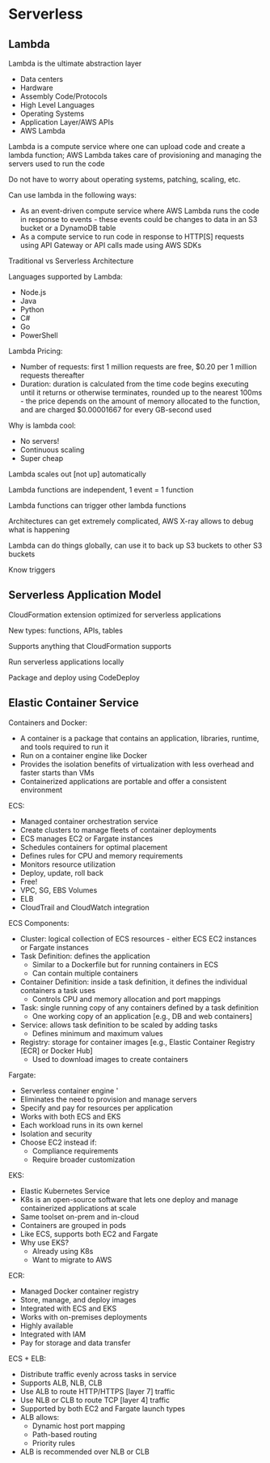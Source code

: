 # Serverless # 

## Lambda ## 
Lambda is the ultimate abstraction layer 
* Data centers 
* Hardware 
* Assembly Code/Protocols 
* High Level Languages 
* Operating Systems 
* Application Layer/AWS APIs 
* AWS Lambda 

Lambda is a compute service where one can upload code and create a lambda function; AWS Lambda takes care of provisioning and managing the servers used to run the code 

Do not have to worry about operating systems, patching, scaling, etc. 

Can use lambda in the following ways: 
* As an event-driven compute service where AWS Lambda runs the code in response to events - these events could be changes to data in an S3 bucket or a DynamoDB table 
* As a compute service to run code in response to HTTP[S] requests using API Gateway or API calls made using AWS SDKs 

Traditional vs Serverless Architecture 

Languages supported by Lambda: 
* Node.js 
* Java 
* Python 
* C# 
* Go 
* PowerShell 

Lambda Pricing: 
* Number of requests: first 1 million requests are free, $0.20 per 1 million requests thereafter 
* Duration: duration is calculated from the time code begins executing until it returns or otherwise terminates, rounded up to the nearest 100ms - the price depends on the amount of memory allocated to the function, and are charged $0.00001667 for every GB-second used 

Why is lambda cool: 
* No servers! 
* Continuous scaling 
* Super cheap 

Lambda scales out [not up] automatically 

Lambda functions are independent, 1 event = 1 function 

Lambda functions can trigger other lambda functions 

Architectures can get extremely complicated, AWS X-ray allows to debug what is happening 

Lambda can do things globally, can use it to back up S3 buckets to other S3 buckets 

Know triggers 

## Serverless Application Model ## 

CloudFormation extension optimized for serverless applications 

New types: functions, APIs, tables 

Supports anything that CloudFormation supports 

Run serverless applications locally 

Package and deploy using CodeDeploy 

## Elastic Container Service ## 

Containers and Docker: 
* A container is a package that contains an application, libraries, runtime, and tools required to run it 
* Run on a container engine like Docker 
* Provides the isolation benefits of virtualization with less overhead and faster starts than VMs 
* Containerized applications are portable and offer a consistent environment 

ECS: 
* Managed container orchestration service 
* Create clusters to manage fleets of container deployments 
* ECS manages EC2 or Fargate instances 
* Schedules containers for optimal placement 
* Defines rules for CPU and memory requirements 
* Monitors resource utilization 
* Deploy, update, roll back 
* Free! 
* VPC, SG, EBS Volumes 
* ELB 
* CloudTrail and CloudWatch integration 

ECS Components: 
* Cluster: logical collection of ECS resources - either ECS EC2 instances or Fargate instances 
* Task Definition: defines the application 
    * Similar to a Dockerfile but for running containers in ECS 
    * Can contain multiple containers 
* Container Definition: inside a task definition, it defines the individual containers a task uses 
    * Controls CPU and memory allocation and port mappings 
* Task: single running copy of any containers defined by a task definition 
    * One working copy of an application [e.g., DB and web containers] 
* Service: allows task definition to be scaled by adding tasks 
    * Defines minimum and maximum values 
* Registry: storage for container images [e.g., Elastic Container Registry [ECR] or Docker Hub] 
    * Used to download images to create containers 

Fargate: 
* Serverless container engine '
* Eliminates the need to provision and manage servers 
* Specify and pay for resources per application 
* Works with both ECS and EKS 
* Each workload runs in its own kernel 
* Isolation and security 
* Choose EC2 instead if: 
    * Compliance requirements 
    * Require broader customization 

EKS: 
* Elastic Kubernetes Service 
* K8s is an open-source software that lets one deploy and manage containerized applications at scale 
* Same toolset on-prem and in-cloud 
* Containers are grouped in pods 
* Like ECS, supports both EC2 and Fargate 
* Why use EKS? 
    * Already using K8s 
    * Want to migrate to AWS 

ECR: 
* Managed Docker container registry 
* Store, manage, and deploy images 
* Integrated with ECS and EKS 
* Works with on-premises deployments 
* Highly available 
* Integrated with IAM 
* Pay for storage and data transfer 

ECS + ELB: 
* Distribute traffic evenly across tasks in service 
* Supports ALB, NLB, CLB 
* Use ALB to route HTTP/HTTPS [layer 7] traffic 
* Use NLB or CLB to route TCP [layer 4] traffic 
* Supported by both EC2 and Fargate launch types 
* ALB allows: 
    * Dynamic host port mapping 
    * Path-based routing 
    * Priority rules 
* ALB is recommended over NLB or CLB 
